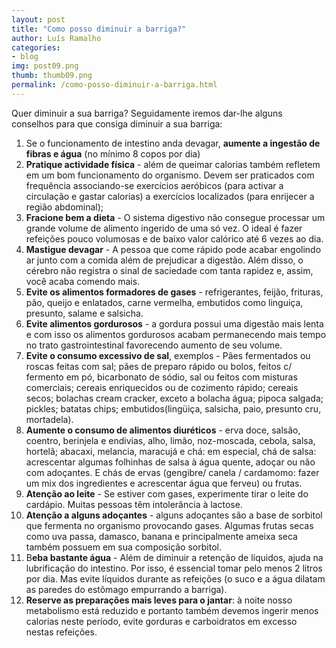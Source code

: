 ```yaml
---
layout: post
title: "Como posso diminuir a barriga?"
author: Luís Ramalho
categories: 
- blog
img: post09.png
thumb: thumb09.png
permalink: /como-posso-diminuir-a-barriga.html
---
```


Quer diminuir a sua barriga? Seguidamente iremos dar-lhe alguns conselhos para que consiga diminuir a sua barriga:
<ol>
  <li>Se o funcionamento de intestino anda devagar, <strong>aumente a ingestão de fibras e água</strong> (no mínimo 8 copos por dia)</li>
  <li><strong>Pratique actividade física</strong> - além de queimar calorias também refletem em um bom funcionamento do organismo. Devem ser praticados com frequência associando-se exercícios aeróbicos (para activar a circulação e gastar calorias) a exercícios localizados (para enrijecer a região abdominal);</li>
  <li><strong>Fracione bem a dieta</strong> - O sistema digestivo não consegue processar um grande volume de alimento ingerido de uma só vez. O ideal é fazer refeições pouco volumosas e de baixo valor calórico até 6 vezes ao dia.</li>
  <li><strong>Mastigue devagar</strong> - A pessoa que come rápido pode acabar engolindo ar junto com a comida além de prejudicar a digestão. Além disso, o cérebro não registra o sinal de saciedade com tanta rapidez e, assim, você acaba comendo mais.</li>
  <li><strong>Evite os alimentos formadores de gases</strong> - refrigerantes, feijão, frituras, pão, queijo e enlatados, carne vermelha, embutidos como linguiça, presunto, salame e salsicha.</li>
  <li><strong>Evite alimentos gordurosos</strong> - a gordura possui uma digestão mais lenta e com isso os alimentos gordurosos acabam permanecendo mais tempo no trato gastrointestinal favorecendo aumento de seu volume.</li>
  <li><strong>Evite o consumo excessivo de sal</strong>, exemplos - Pães fermentados ou roscas feitas com sal; pães de preparo rápido ou bolos, feitos c/ fermento em pó, bicarbonato de sódio, sal ou feitos com misturas comerciais; cereais enriquecidos ou de cozimento rápido; cereais secos; bolachas cream cracker, exceto a bolacha água; pipoca salgada; pickles; batatas chips; embutidos(lingüiça, salsicha, paio, presunto cru, mortadela).</li>
  <li><strong>Aumente o consumo de alimentos diuréticos</strong> - erva doce, salsão, coentro, berinjela e endivias, alho, limão, noz-moscada, cebola, salsa, hortelã; abacaxi, melancia, maracujá e chá: em especial, chá de salsa: acrescentar algumas folhinhas de salsa à água quente, adoçar ou não com adoçantes. E chás de ervas (gengibre/ canela / cardamomo: fazer um mix dos ingredientes e acrescentar água que ferveu) ou frutas.</li>
  <li><strong>Atenção ao leite</strong> - Se estiver com gases, experimente tirar o leite do cardápio. Muitas pessoas têm intolerância à lactose.</li>
  <li><strong>Atenção a alguns adoçantes</strong> - alguns adoçantes são a base de sorbitol que fermenta no organismo provocando gases. Algumas frutas secas como uva passa, damasco, banana e principalmente ameixa seca também possuem em sua composição sorbitol.</li>
  <li>B<strong>eba bastante água</strong> - Além de diminuir a retenção de líquidos, ajuda na lubrificação do intestino. Por isso, é essencial tomar pelo menos 2 litros por dia. Mas evite líquidos durante as refeições (o suco e a água dilatam as paredes do estômago empurrando a barriga).</li>
  <li><strong>Reserve as preparações mais leves para o jantar</strong>: à noite nosso metabolismo está reduzido e portanto também devemos ingerir menos calorias neste período, evite gorduras e carboidratos em excesso nestas refeições.</li>
</ol>
